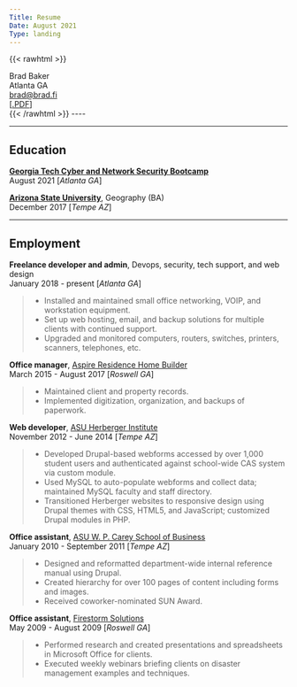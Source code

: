 ```yaml
---
Title: Resume
Date: August 2021
Type: landing
---
```

{{< rawhtml >}}
<div class="resumeheader">
<div>Brad Baker</div>
<div class="rightside">Atlanta GA</div>
<div><a href="mailto:brad@brad.fi">brad@brad.fi</a></div>
<div class="rightside">[<a href="https://www.example.com">.PDF</a>]</div>
</div>
{{< /rawhtml >}}
----
<hr>

## Education
**[Georgia Tech Cyber and Network Security Bootcamp](https://bootcamp.pe.gatech.edu/cybersecurity/)**\
August 2021 <span class="resumelocation">[*Atlanta&nbsp;GA*]</span>

**[Arizona State University](https://www.asu.edu)**, Geography (BA)\
December 2017 <span class="resumelocation">[*Tempe&nbsp;AZ*]</span>

----

## Employment
**Freelance developer and admin**, Devops, security, tech support, and web design\
January 2018 - present <span class="resumelocation">[*Atlanta&nbsp;GA*]</span>
> * Installed and maintained small office networking, VOIP, and workstation equipment.
> * Set up web hosting, email, and backup solutions for multiple clients with continued support.
> * Upgraded and monitored computers, routers, switches, printers, scanners, telephones, etc.

**Office manager**, [Aspire Residence Home Builder](https://www.aspireresidence.com/)\
March 2015 - August 2017 <span class="resumelocation">[*Roswell&nbsp;GA*]</span>
> * Maintained client and property records.
> * Implemented digitization, organization, and backups of paperwork.

**Web developer**, [ASU Herberger Institute](https://herbergerinstitute.asu.edu/)\
November 2012 - June 2014 <span class="resumelocation">[*Tempe&nbsp;AZ*]</span>
> * Developed Drupal-based webforms accessed by over 1,000 student users and authenticated against school-wide CAS system via custom module.
> * Used MySQL to auto-populate webforms and collect data; maintained MySQL faculty and staff directory.
> * Transitioned Herberger websites to responsive design using Drupal themes with CSS, HTML5, and JavaScript; customized Drupal modules in PHP.

**Office assistant**, [ASU W.&nbsp;P. Carey School of Business](https://wpcarey.asu.edu/)\
January 2010 - September 2011 <span class="resumelocation">[*Tempe&nbsp;AZ*]</span>
> * Designed and reformatted department-wide internal reference manual using Drupal.
> * Created hierarchy for over 100 pages of content including forms and images.
> * Received coworker-nominated SUN Award.

**Office assistant**, [Firestorm Solutions](https://www.firestorm.com/)\
May 2009 - August 2009 <span class="resumelocation">[*Roswell&nbsp;GA*]</span>
> * Performed research and created presentations and spreadsheets in Microsoft Office for clients.
> * Executed weekly webinars briefing clients on disaster management examples and techniques.
